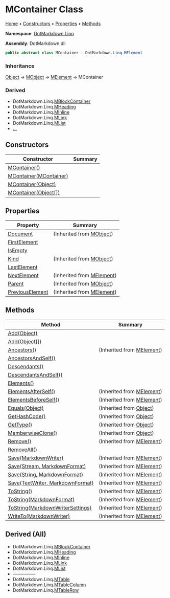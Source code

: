 # MContainer Class

[Home](../../../README.md) &#x2022; [Constructors](#constructors) &#x2022; [Properties](#properties) &#x2022; [Methods](#methods)

**Namespace**: [DotMarkdown.Linq](../README.md)

**Assembly**: DotMarkdown\.dll

```csharp
public abstract class MContainer : DotMarkdown.Linq.MElement
```

### Inheritance

[Object](https://docs.microsoft.com/en-us/dotnet/api/system.object) &#x2192; [MObject](../MObject/README.md) &#x2192; [MElement](../MElement/README.md) &#x2192; MContainer

### Derived

* DotMarkdown\.Linq\.[MBlockContainer](../MBlockContainer/README.md)
* DotMarkdown\.Linq\.[MHeading](../MHeading/README.md)
* DotMarkdown\.Linq\.[MInline](../MInline/README.md)
* DotMarkdown\.Linq\.[MLink](../MLink/README.md)
* DotMarkdown\.Linq\.[MList](../MList/README.md)
* [...](#derived-all "See all derived types")

## Constructors

| Constructor | Summary |
| ----------- | ------- |
| [MContainer()](-ctor/README.md#DotMarkdown_Linq_MContainer__ctor) | |
| [MContainer(MContainer)](-ctor/README.md#DotMarkdown_Linq_MContainer__ctor_DotMarkdown_Linq_MContainer_) | |
| [MContainer(Object)](-ctor/README.md#DotMarkdown_Linq_MContainer__ctor_System_Object_) | |
| [MContainer(Object\[\])](-ctor/README.md#DotMarkdown_Linq_MContainer__ctor_System_Object___) | |

## Properties

| Property | Summary |
| -------- | ------- |
| [Document](../MObject/Document/README.md) |  \(Inherited from [MObject](../MObject/README.md)\) |
| [FirstElement](FirstElement/README.md) | |
| [IsEmpty](IsEmpty/README.md) | |
| [Kind](../MObject/Kind/README.md) |  \(Inherited from [MObject](../MObject/README.md)\) |
| [LastElement](LastElement/README.md) | |
| [NextElement](../MElement/NextElement/README.md) |  \(Inherited from [MElement](../MElement/README.md)\) |
| [Parent](../MObject/Parent/README.md) |  \(Inherited from [MObject](../MObject/README.md)\) |
| [PreviousElement](../MElement/PreviousElement/README.md) |  \(Inherited from [MElement](../MElement/README.md)\) |

## Methods

| Method | Summary |
| ------ | ------- |
| [Add(Object)](Add/README.md#DotMarkdown_Linq_MContainer_Add_System_Object_) | |
| [Add(Object\[\])](Add/README.md#DotMarkdown_Linq_MContainer_Add_System_Object___) | |
| [Ancestors()](../MElement/Ancestors/README.md) |  \(Inherited from [MElement](../MElement/README.md)\) |
| [AncestorsAndSelf()](AncestorsAndSelf/README.md) | |
| [Descendants()](Descendants/README.md) | |
| [DescendantsAndSelf()](DescendantsAndSelf/README.md) | |
| [Elements()](Elements/README.md) | |
| [ElementsAfterSelf()](../MElement/ElementsAfterSelf/README.md) |  \(Inherited from [MElement](../MElement/README.md)\) |
| [ElementsBeforeSelf()](../MElement/ElementsBeforeSelf/README.md) |  \(Inherited from [MElement](../MElement/README.md)\) |
| [Equals(Object)](https://docs.microsoft.com/en-us/dotnet/api/system.object.equals) |  \(Inherited from [Object](https://docs.microsoft.com/en-us/dotnet/api/system.object)\) |
| [GetHashCode()](https://docs.microsoft.com/en-us/dotnet/api/system.object.gethashcode) |  \(Inherited from [Object](https://docs.microsoft.com/en-us/dotnet/api/system.object)\) |
| [GetType()](https://docs.microsoft.com/en-us/dotnet/api/system.object.gettype) |  \(Inherited from [Object](https://docs.microsoft.com/en-us/dotnet/api/system.object)\) |
| [MemberwiseClone()](https://docs.microsoft.com/en-us/dotnet/api/system.object.memberwiseclone) |  \(Inherited from [Object](https://docs.microsoft.com/en-us/dotnet/api/system.object)\) |
| [Remove()](../MElement/Remove/README.md) |  \(Inherited from [MElement](../MElement/README.md)\) |
| [RemoveAll()](RemoveAll/README.md) | |
| [Save(MarkdownWriter)](../MElement/Save/README.md#DotMarkdown_Linq_MElement_Save_DotMarkdown_MarkdownWriter_) |  \(Inherited from [MElement](../MElement/README.md)\) |
| [Save(Stream, MarkdownFormat)](../MElement/Save/README.md#DotMarkdown_Linq_MElement_Save_System_IO_Stream_DotMarkdown_MarkdownFormat_) |  \(Inherited from [MElement](../MElement/README.md)\) |
| [Save(String, MarkdownFormat)](../MElement/Save/README.md#DotMarkdown_Linq_MElement_Save_System_String_DotMarkdown_MarkdownFormat_) |  \(Inherited from [MElement](../MElement/README.md)\) |
| [Save(TextWriter, MarkdownFormat)](../MElement/Save/README.md#DotMarkdown_Linq_MElement_Save_System_IO_TextWriter_DotMarkdown_MarkdownFormat_) |  \(Inherited from [MElement](../MElement/README.md)\) |
| [ToString()](../MElement/ToString/README.md#DotMarkdown_Linq_MElement_ToString) |  \(Inherited from [MElement](../MElement/README.md)\) |
| [ToString(MarkdownFormat)](../MElement/ToString/README.md#DotMarkdown_Linq_MElement_ToString_DotMarkdown_MarkdownFormat_) |  \(Inherited from [MElement](../MElement/README.md)\) |
| [ToString(MarkdownWriterSettings)](../MElement/ToString/README.md#DotMarkdown_Linq_MElement_ToString_DotMarkdown_MarkdownWriterSettings_) |  \(Inherited from [MElement](../MElement/README.md)\) |
| [WriteTo(MarkdownWriter)](../MElement/WriteTo/README.md) |  \(Inherited from [MElement](../MElement/README.md)\) |

## Derived \(All\)

* DotMarkdown\.Linq\.[MBlockContainer](../MBlockContainer/README.md)
* DotMarkdown\.Linq\.[MHeading](../MHeading/README.md)
* DotMarkdown\.Linq\.[MInline](../MInline/README.md)
* DotMarkdown\.Linq\.[MLink](../MLink/README.md)
* DotMarkdown\.Linq\.[MList](../MList/README.md)
* &mdash;&mdash;&mdash;&mdash;&mdash;
* DotMarkdown\.Linq\.[MTable](../MTable/README.md)
* DotMarkdown\.Linq\.[MTableColumn](../MTableColumn/README.md)
* DotMarkdown\.Linq\.[MTableRow](../MTableRow/README.md)

